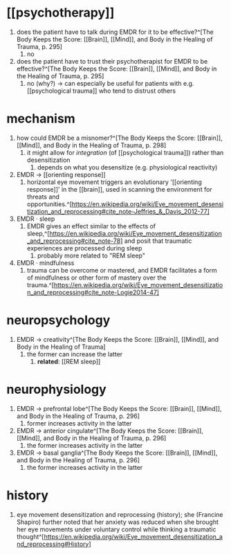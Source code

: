 # [[psychotherapy]]
1. does the patient have to talk during EMDR for it to be effective?^[The Body Keeps the Score: [[Brain]], [[Mind]], and Body in the Healing of Trauma, p. 295]
	1. no
2. does the patient have to trust their psychotherapist for EMDR to be effective?^[The Body Keeps the Score: [[Brain]], [[Mind]], and Body in the Healing of Trauma, p. 295]
	1. no (why?) → can especially be useful for patients with e.g. [[psychological trauma]] who tend to distrust others

# mechanism
1. how could EMDR be a misnomer?^[The Body Keeps the Score: [[Brain]], [[Mind]], and Body in the Healing of Trauma, p. 298]
	1. it might allow for *integration* (of [[psychological trauma]]) rather than desensitization
		1. depends on what you desensitize (e.g. physiological reactivity)
2. EMDR → [[orienting response]]
	1. horizontal eye movement triggers an evolutionary '[[orienting response]]' in the [[brain]], used in scanning the environment for threats and opportunities.^[https://en.wikipedia.org/wiki/Eye_movement_desensitization_and_reprocessing#cite_note-Jeffries_&_Davis_2012-77]
3. EMDR · sleep
	1. EMDR gives an effect similar to the effects of sleep,^[https://en.wikipedia.org/wiki/Eye_movement_desensitization_and_reprocessing#cite_note-78] and posit that traumatic experiences are processed during sleep
		1. probably more related to "REM sleep"
4. EMDR · mindfulness
	1. trauma can be overcome or mastered, and EMDR facilitates a form of mindfulness or other form of mastery over the trauma.^[https://en.wikipedia.org/wiki/Eye_movement_desensitization_and_reprocessing#cite_note-Logie2014-47]

# neuropsychology
1. EMDR → creativity^[The Body Keeps the Score: [[Brain]], [[Mind]], and Body in the Healing of Trauma]
	1. the former can increase the latter
		1. **related**: [[REM sleep]]

# neurophysiology
1. EMDR → prefrontal lobe^[The Body Keeps the Score: [[Brain]], [[Mind]], and Body in the Healing of Trauma, p. 296]
	1. former increases activity in the latter
2. EMDR → anterior cingulate^[The Body Keeps the Score: [[Brain]], [[Mind]], and Body in the Healing of Trauma, p. 296]
	1. the former increases activity in the latter
3. EMDR → basal ganglia^[The Body Keeps the Score: [[Brain]], [[Mind]], and Body in the Healing of Trauma, p. 296]
	1. the former increases activity in the latter

# history
1. eye movement desensitization and reprocessing (history); she (Francine Shapiro) further noted that her anxiety was reduced when she brought her eye movements under voluntary control while thinking a traumatic thought^[https://en.wikipedia.org/wiki/Eye_movement_desensitization_and_reprocessing#History]